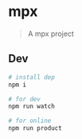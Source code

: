 # mpx

> A mpx project

## Dev

```bash
# install dep
npm i

# for dev
npm run watch

# for online
npm run product
```
